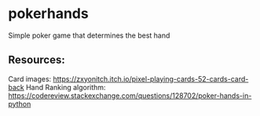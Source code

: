 # pokerhands
Simple poker game that determines the best hand

## Resources:
Card images: https://zxyonitch.itch.io/pixel-playing-cards-52-cards-card-back
Hand Ranking algorithm: https://codereview.stackexchange.com/questions/128702/poker-hands-in-python